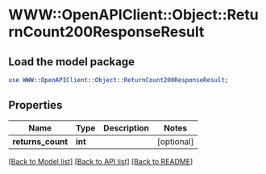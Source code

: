 # WWW::OpenAPIClient::Object::ReturnCount200ResponseResult

## Load the model package
```perl
use WWW::OpenAPIClient::Object::ReturnCount200ResponseResult;
```

## Properties
Name | Type | Description | Notes
------------ | ------------- | ------------- | -------------
**returns_count** | **int** |  | [optional] 

[[Back to Model list]](../README.md#documentation-for-models) [[Back to API list]](../README.md#documentation-for-api-endpoints) [[Back to README]](../README.md)


